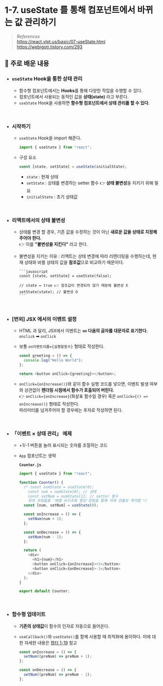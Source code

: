 # 1-7. useState 를 통해 컴포넌트에서 바뀌는 값 관리하기

> _References_ <br> https://react.vlpt.us/basic/07-useState.html <br> https://webigotr.tistory.com/293

## 📕 주로 배운 내용

- ### `useState` Hook을 통한 상태 관리

  - 함수형 컴포넌트에서는 **Hooks**를 통해 다양한 작업을 수행할 수 있다.
  - 컴포넌트에서 사용되는 동적인 값을 **상태(state)** 라고 부른다.
  - `useState` Hook을 사용하면 **함수형 컴포넌트에서 상태 관리를 할 수 있다.**

<br>

- ### 시작하기

  - `useState` Hook을 import 해준다.

    ```javascript
    import { useState } from "react";
    ```

  - 구성 요소

    ```javascript
    const [state, setState] = useState(initialState);
    ```

    - `state` : 현재 상태
    - `setState` : 상태를 변경하는 setter 함수 👉 **상태 불변성**을 지키기 위해 필요
    - `initialState` : 초기 상태값

<br>

- ### 리액트에서의 상태 불변성

  - 상태를 변경 할 경우, 기존 값을 수정하는 것이 아닌 **새로운 값을 상태로 지정해주어야 한다.** <br> 👉 이를 **"불변성을 지킨다"** 라고 한다.
  - 불변성을 지키는 이유 : 리액트는 상태 변경에 따라 리렌더링을 수행하는데, 현재 상태와 바뀔 상태의 값을 **참조값**으로 비교하기 때문이다.

        ```javascript
        const [state, setState] = useState(false);

        // state = true 👉 참조값이 변경되지 않기 때문에 불변성 X
        setState(state); // 불변성 O
        ```

    <br>

- ### [번외] JSX 에서의 이벤트 설정

  - HTML 과 달리, JSX에서 이벤트는 **`on` 다음의 글자를 대문자로 표기한다.** <br> `onclick` ➡ `onClick`
  - 보통 `on이벤트이름={실행할함수}` 형태로 작성한다.

    ```javascript
    const greeting = () => {
      console.log("Hello World");
    };

    return <button onClick={greeting}></button>;
    ```

  - `onClick={onIncrease()}`와 같이 함수 실행 코드를 넣으면, 이벤트 발생 여부와 상관없이 **렌더링 시점에서 함수가 호출되어 버린다.** <br> 👉 `onClick={onIncrease}`(화살표 함수일 경우) 혹은 `onClick={() => onIncrease()}` 형태로 작성한다. <br> 파라미터를 넘겨주어야 할 경우에는 후자로 작성하면 된다.

<br>

- ### 「이벤트 × 상태 관리」 예제

  - +1/-1 버튼을 눌러 표시되는 숫자를 조절하는 코드
  - `App` 컴포넌트는 생략

    **`Counter.js`**

    ```javascript
    import { useState } from "react";

    function Counter() {
      /* const numState = useState(0);
        const num = numState[0]; // 상태
        const setNum = numState[1]; // setter 함수
        위의 과정들을 '배열 비구조화 할당'문법을 통해 아래 한줄로 축약함 */
      const [num, setNum] = useState(0);

      const onIncrease = () => {
        setNum(num + 1);
      };

      const onDecrease = () => {
        setNum(num - 1);
      };

      return (
        <div>
          <h1>{num}</h1>
          <button onClick={onIncrease}>+1</button>
          <button onClick={onDecrease}>-1</button>
        </div>
      );
    }

    export default Counter;
    ```

<br>

- ### 함수형 업데이트

  - **기존의 상태값**이 함수의 인자로 자동으로 들어온다.
  - `useCallback()`와 `useState()`를 함께 사용할 때 최적화에 용이하다. 이에 대한 자세한 내용은 <a href="https://github.com/uncyclocity/study_react/tree/main/1-19_react.memo">챕터 1-19</a> 참고

    ```javascript
    const onIncrease = () => {
      setNum((preNum) => preNum + 1);
    };

    const onDecrease = () => {
      setNum((preNum) => preNum - 1);
    };
    ```
